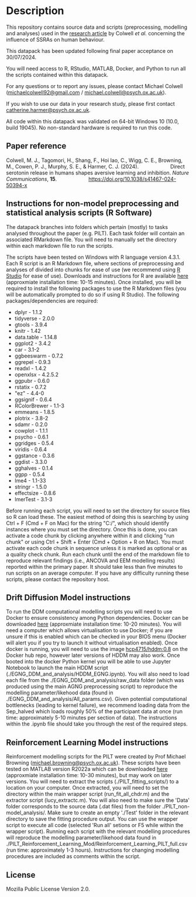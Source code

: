 # Description

This repository contains source data and scripts (preprocessing, modelling and analyses) used in the [research article](https://www.nature.com/articles/s41467-024-50394-x) by Colwell _et al._ concerning the influence of SSRAs on human behaviour.

This datapack has been updated following final paper acceptance on 30/07/2024.

You will need access to R, RStudio, MATLAB, Docker, and Python to run all the scripts contained within this datapack. 

For any questions or to report any issues, please contact Michael Colwell (michaelcolwell92@gmail.com / michael.colwell@psych.ox.ac.uk).

If you wish to use our data in your research study, please first contact catherine.harmer@psych.ox.ac.uk.

All code within this datapack was validated on 64-bit Windows 10 (10.0, build 19045). No non-standard hardware is required to run this code.

## Paper reference

Colwell, M. J., Tagomori, H., Shang, F., Hoi Iao, C., Wigg, C. E., Browning, M., Cowen, P. J., Murphy, S. E., & Harmer, C. J. (2024). 
&nbsp;&nbsp;&nbsp;&nbsp;&nbsp;&nbsp;&nbsp;&nbsp;&nbsp;&nbsp;&nbsp;&nbsp;&nbsp;&nbsp;&nbsp;&nbsp;&nbsp;&nbsp;&nbsp;&nbsp;&nbsp;Direct serotonin release in humans shapes aversive learning and inhibition. _Nature Communications_, **15**. &nbsp;&nbsp;&nbsp;&nbsp;&nbsp;&nbsp;&nbsp;&nbsp;&nbsp;&nbsp;&nbsp;&nbsp;&nbsp;&nbsp;&nbsp;&nbsp;&nbsp;&nbsp;&nbsp;&nbsp;&nbsp;https://doi.org/10.1038/s41467-024-50394-x

## Instructions for non-model preprocessing and statistical analysis scripts (R Software)

The datapack branches into folders which pertain (mostly) to tasks analysed throughout the paper (e.g. PILT). Each task folder will contain an associated RMarkdown file. You will need to manually set the directory within each markdown file to run the scripts.

The scripts have been tested on Windows with R language version 4.3.1. Each R script is an R Markdown file, where sections of preprocessing and analyses of divided into chunks for ease of use (we recommend using [R Studio](https://posit.co/download/rstudio-desktop/) for ease of use). Downloads and instructions for R 
are available [here](https://www.r-project.org/) (approxmiate installation time: 10-15 minutes). Once installed, you will be required to install the following packages to use the R Markdown files (you will be automatically prompted to do so if using R Studio). The following packages/dependencies are required:

* dplyr - 1.1.2
* tidyverse - 2.0.0
* gtools - 3.9.4
* knitr - 1.42
* data.table - 1.14.8
* ggplot2 - 3.4.2
* car - 3.1-2
* ggbeeswarm - 0.7.2
* ggrepel - 0.9.3
* readxl - 1.4.2
* openxlsx - 4.2.5.2
* ggpubr - 0.6.0
* rstatix - 0.7.2
* "ez" - 4.4-0
* ggsignif - 0.6.4
* RColorBrewer - 1.1-3
* emmeans - 1.8.5
* plotrix - 3.8-2
* sdamr - 0.2.0
* cowplot - 1.1.1
* psycho - 0.6.1
* ggridges - 0.5.4
* viridis - 0.6.4
* ggstance - 0.3.6
* ggdist - 3.3.0
* gghalves - 0.1.4
* ggpp - 0.5.4
* lme4 - 1.1-33
* stringr - 1.5.0
* effectsize - 0.8.6
* lmerTest - 3.1-3

Before running each script, you will need to set the directory for source files so R can load these. The easiest method of doing this is searching by using Ctrl + F (Cmd + F on Mac) for the string "C:/", which should identify instances where you must set the directory. Once this is done, you can activate a code chunk by clicking anywhere within it and clicking "run chunk" or using Ctrl + Shift + Enter (Cmd + Option + R on Mac). You must activate each code chunk in sequence unless it is marked as optional or as a quality check chunk. Run each chunk until the end of the markdown file to reproduce relevant findings (i.e., ANCOVA and EEM modelling results) reported within the primary paper. It should take less than five minutes to run scripts on an average computer. If you have any difficulty running these scripts, please contact the repository host.

## Drift Diffusion Model instructions

To run the DDM computational modelling scripts you will need to use Docker to ensure consistency among Python dependencies. Docker can be downloaded [here](https://www.docker.com/products/docker-desktop/) (approxmiate installation time: 10-20 minutes). You will need a computer which allows virtualisation to use Docker; if you are unsure if this is enabled which can be checked in your BIOS menu (Docker will alert you if you try to launch it without virtualisation enabled). Once docker is running, you will need to use the image [hcp4715/hddm:0.8](https://hub.docker.com/layers/hcp4715/hddm/0.8.0/images/sha256-afcf9eab8ab17886e7e3941d58d57b0c607b878d6ac245592af7fdab68da2039?context=explore) on the Docker hub repo, however later versions of HDDM may also work. Once booted into the docker Python kernel you will be able to use Jupyter Notebook to launch the main HDDM script (./EGNG_DDM_and_analysis/HDDM_EGNG.ipynb). You will also need to load each file from the ./EGNG_DDM_and_analysis/raw_data folder (which was produced using the main AGNG preprocessing script) to reproduce the modelling parameter/likehood data (found in ./EGNG_DDM_and_analysis/All_params.csv). Given potential computational bottlenecks (leading to kernel failure), we recommend loading data from the Sep_halved which loads roughly 50% of the participant data at once (run time: approximately 5-10 minutes per section of data). The instructions within the .ipynb file should take you through the rest of the required steps.

## Reinforcement Learning Model instructions

Reinforcement modelling scripts for the PILT were created by Prof Michael Browning (michael.browning@psych.ox.ac.uk). These scripts have been tested on MATLAB version R2022a which can be downloaded [here](https://uk.mathworks.com/products/new_products/release2022a.html) (approxmiate installation time: 10-30 minutes), but may work on later versions. You will need to extract the scripts (./PILT_fitting_scripts/) to a location on your computer. Once extracted, you will need to set the directory within the main wrapper script (run_fit_all_chdr.m) and the extractor script (lucy_extractc.m). You will also need to make sure the 'Data' folder corresponds to the source data (.dat files) from the folder ./PILT_non-model_analysis/. Make sure to create an empty './Test' folder in the relevant directory to save the fitting procedure output. You can use the wrapper script to execute all code (selected 'Run all' setions or F5 while within the wrapper script). Running each script with the relevant modelling procedures will reproduce the modelling parameter/likehood data found in ./PILT_Reinforcement_Learning_Mod/Reinforcement_Learning_PILT_full.csv (run time: approximately 1-3 hours). Instructions for changing modelling procedures are included as comments within the script. 

## License

Mozilla Public License Version 2.0.

